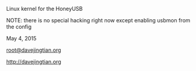 Linux kernel for the HoneyUSB

NOTE: there is no special hacking right now except enabling usbmon from the config

May 4, 2015

root@davejingtian.org

http://davejingtian.org
